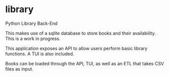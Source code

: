 # library
Python Library Back-End

This makes use of a sqlite database to store books and their availability. This is a work in progress.

This application exposes an API to allow users perform basic library functions. A TUI is also included.

Books can be loaded through the API, TUI, as well as an ETL that takes CSV files as input.
